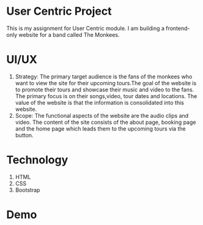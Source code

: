 # User Centric Project
This is my assignment for User Centric module. I am building a frontend-only website for a band called The Monkees. 

# UI/UX
1. Strategy: The primary target audience is the fans of the monkees who want to view the site for their upcoming tours.The goal of the website is to promote their tours and showcase their music and video to the fans. The primary focus is on their songs,video, tour dates and locations. The value of the website is that the information is consolidated into this website.
2. Scope: The functional aspects of the website are the audio clips and video. The content of the site consists of the about page, booking page and the home page which leads them to the upcoming tours via the button.

# Technology
1. HTML
2. CSS
3. Bootstrap

# Demo
